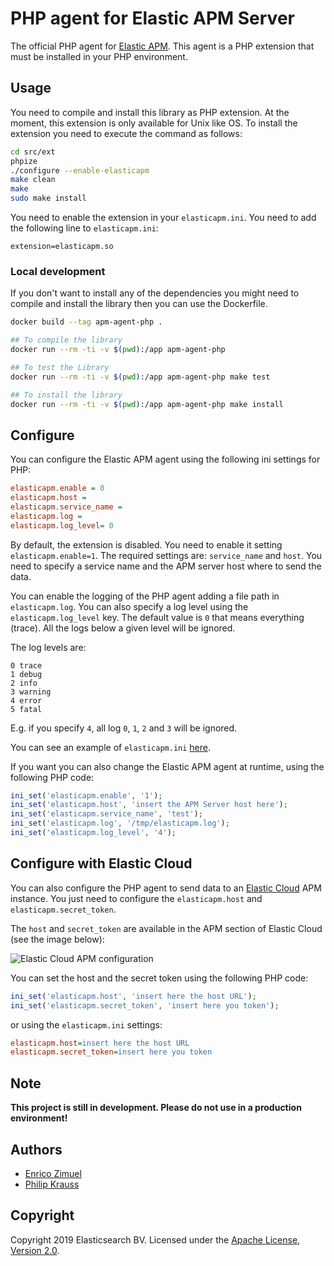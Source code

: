 # PHP agent for Elastic APM Server

The official PHP agent for [Elastic APM](https://www.elastic.co/products/apm).
This agent is a PHP extension that must be installed in your PHP environment.

## Usage

You need to compile and install this library as PHP extension.
At the moment, this extension is only available for Unix like OS.
To install the extension you need to execute the command as follows:

```bash
cd src/ext
phpize
./configure --enable-elasticapm
make clean
make
sudo make install
```

You need to enable the extension in your `elasticapm.ini`. You need to add the following
line to `elasticapm.ini`:

```
extension=elasticapm.so
```

### Local development

If you don't want to install any of the dependencies you might need to compile and install the library then you can use the Dockerfile.


```bash
docker build --tag apm-agent-php .

## To compile the library
docker run --rm -ti -v $(pwd):/app apm-agent-php

## To test the Library
docker run --rm -ti -v $(pwd):/app apm-agent-php make test

## To install the library
docker run --rm -ti -v $(pwd):/app apm-agent-php make install
```

## Configure

You can configure the Elastic APM agent using the following ini settings for PHP:

```ini
elasticapm.enable = 0
elasticapm.host =
elasticapm.service_name =
elasticapm.log =
elasticapm.log_level= 0
```

By default, the extension is disabled. You need to enable it setting `elasticapm.enable=1`.
The required settings are: `service_name` and `host`. You need to specify a
service name and the APM server host where to send the data.

You can enable the logging of the PHP agent adding a file path in `elasticapm.log`.
You can also specify a log level using the `elasticapm.log_level` key. The
default value is `0` that means everything (trace). All the logs below a given
level will be ignored.

The log levels are:
```
0 trace
1 debug
2 info
3 warning
4 error
5 fatal
```

E.g. if you specify `4`, all log `0`, `1`, `2` and `3` will be ignored.

You can see an example of `elasticapm.ini` [here](src/ext/elasticapm.ini).

If you want you can also change the Elastic APM agent at runtime, using the
following PHP code:

```php
ini_set('elasticapm.enable', '1');
ini_set('elasticapm.host', 'insert the APM Server host here');
ini_set('elasticapm.service_name', 'test');
ini_set('elasticapm.log', '/tmp/elasticapm.log');
ini_set('elasticapm.log_level', '4');
```

## Configure with Elastic Cloud

You can also configure the PHP agent to send data to an [Elastic Cloud](https://www.elastic.co/cloud/)
APM instance. You just need to configure the `elasticapm.host` and `elasticapm.secret_token`.

The `host` and `secret_token` are available in the APM section of Elastic Cloud
(see the image below):

![Elastic Cloud APM configuration](docs/elastic_cloud_apm_config.png)

You can set the host and the secret token using the following PHP code:

```php
ini_set('elasticapm.host', 'insert here the host URL');
ini_set('elasticapm.secret_token', 'insert here you token');
```

or using the `elasticapm.ini` settings:

```ini
elasticapm.host=insert here the host URL
elasticapm.secret_token=insert here you token
```

## Note

**This project is still in development. Please do not use in a production environment!**

## Authors

- [Enrico Zimuel](https://www.zimuel.it)
- [Philip Krauss](https://github.com/philkra)

## Copyright

Copyright 2019 Elasticsearch BV.
Licensed under the [Apache License, Version 2.0](LICENSE).
